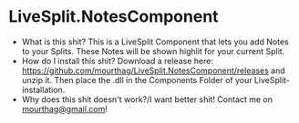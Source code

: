 # LiveSplit.NotesComponent

- What is this shit?
  This is a LiveSplit Component that lets you add Notes to your Splits. These Notes will be shown highlit for your current Split.
- How do I install this shit?
  Download a release here: <a>https://github.com/mourthag/LiveSplit.NotesComponent/releases</a> and unzip it. Then place the .dll in the Components Folder of your LiveSplit-installation.
- Why does this shit doesn't work?/I want better shit!
  Contact me on <a href="mailto:mourthag@googlemail.com">mourthag@gmail.com</a>!
